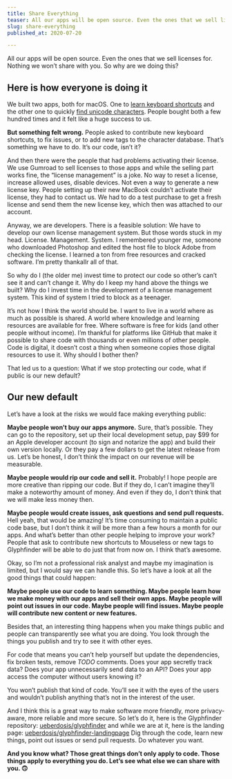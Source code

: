 ```yaml
---
title: Share Everything
teaser: All our apps will be open source. Even the ones that we sell licenses for. There is nothing we won’t share with you. So why are we doing this?
slug: share-everything
published_at: 2020-07-20

---
```


All our apps will be open source. Even the ones that we sell licenses for. Nothing we won’t share with you. So why are we doing this?

## Here is how everyone is doing it

We built two apps, both for macOS. One to [learn keyboard shortcuts][@mouseless] and the other one to quickly [find unicode characters][@glyphfinder]. People bought both a few hundred times and it felt like a huge success to us.

**But something felt wrong.** People asked to contribute new keyboard shortcuts, to fix issues, or to add new tags to the character database. That’s something we have to do. It’s our code, isn’t it?

And then there were the people that had problems activating their license. We use Gumroad to sell licenses to those apps and while the selling part works fine, the “license management” is a joke. No way to reset a license, increase allowed uses, disable devices. Not even a way to generate a new license key. People setting up their new MacBook couldn’t activate their license, they had to contact us. We had to do a test purchase to get a fresh license and send them the new license key, which then was attached to our account.

Anyway, we are developers. There is a feasible solution: We have to develop our own license management system. But those words stuck in my head. License. Management. System. I remembered younger me, someone who downloaded Photoshop and edited the host file to block Adobe from checking the license. I learned a ton from free resources and cracked software. I’m pretty thankallr all of that.

So why do I (the older me) invest time to protect our code so other’s can’t see it and can’t change it. Why do I keep my hand above the things we built? Why do I invest time in the development of a license management system. This kind of system I tried to block as a teenager.

It’s not how I think the world should be. I want to live in a world where as much as possible is shared. A world where knowledge and learning resources are available for free. Where software is free for kids (and other people without income). I’m thankful for platforms like GitHub that make it possible to share code with thousands or even millions of other people. Code is digital, it doesn’t cost a thing when someone copies those digital resources to use it. Why should I bother then?

That led us to a question: What if we stop protecting our code, what if public is our new default?

## Our new default

Let’s have a look at the risks we would face making everything public:

**Maybe people won’t buy our apps anymore.** Sure, that’s possible. They can go to the repository, set up their local development setup, pay $99 for an Apple developer account (to sign and notarize the app) and build their own version locally. Or they pay a few dollars to get the latest release from us. Let’s be honest, I don’t think the impact on our revenue will be measurable.

**Maybe people would rip our code and sell it.** Probably! I hope people are more creative than ripping our code. But if they do, I can’t imagine they’ll make a noteworthy amount of money. And even if they do, I don’t think that we will make less money then.

**Maybe people would create issues, ask questions and send pull requests.** Hell yeah, that would be amazing! It’s time consuming to maintain a public code base, but I don’t think it will be more than a few hours a month for our apps. And what’s better than other people helping to improve your work? People that ask to contribute new shortcuts to Mouseless or new tags to Glyphfinder will be able to do just that from now on. I think that’s awesome.

Okay, so I’m not a professional risk analyst and maybe my imagination is limited, but I would say we can handle this. So let’s have a look at all the good things that could happen:

**Maybe people use our code to learn something. Maybe people learn how we make money with our apps and sell their own apps. Maybe people will point out issues in our code. Maybe people will find issues. Maybe people will contribute new content or new features.**

Besides that, an interesting thing happens when you make things public and people can transparently see what you are doing. You look through the things you publish and try to see it with other eyes.

For code that means you can’t help yourself but update the dependencies, fix broken tests, remove _TODO_ comments. Does your app secretly track data? Does your app unnecessarily send data to an API? Does your app access the computer without users knowing it?

You won’t publish that kind of code. You’ll see it with the eyes of the users and wouldn’t publish anything that’s not in the interest of the user.

And I think this is a great way to make software more friendly, more privacy-aware, more reliable and more secure. So let’s do it, here is the Glyphfinder repository: [ueberdosis/glyphfinder](https://github.com/ueberdosis/glyphfinder) and while we are at it, here is the landing page: [ueberdosis/glyphfinder-landingpage](https://github.com/ueberdosis/glyphfinder-landingpage) Dig through the code, learn new things, point out issues or send pull requests. Do whatever you want.

**And you know what? Those great things don’t only apply to code. Those things apply to everything you do. Let’s see what else we can share with you. 🙃**

[@mouseless]: https://mouseless.app
[@glyphfinder]: https://www.glyphfinder.com